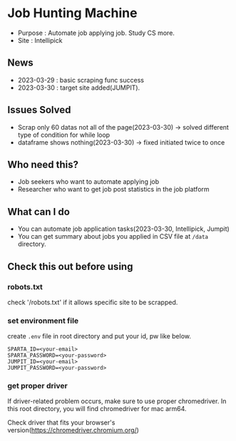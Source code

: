 # Job Hunting Machine

- Purpose : Automate job applying job. Study CS more. 
- Site : Intellipick

## News
- 2023-03-29 : basic scraping func success
- 2023-03-30 : target site added(JUMPIT).

## Issues Solved
- Scrap only 60 datas not all of the page(2023-03-30) -> solved different type of condition for while loop 
- dataframe shows nothing(2023-03-30) -> fixed initiated twice to once  

## Who need this?
- Job seekers who want to automate applying job
- Researcher who want to get job post statistics in the job platform

## What can I do
- You can automate job application tasks(2023-03-30, Intellipick, Jumpit)
- You can get summary about jobs you applied in CSV file at `/data` directory.

## Check this out before using

### robots.txt
check '<target-website>/robots.txt' if it allows specific site to be scrapped.

### set environment file
create `.env` file in root directory and put your id, pw like below.
```
SPARTA_ID=<your-email>
SPARTA_PASSWORD=<your-password>
JUMPIT_ID=<your-email>
JUMPIT_PASSWORD=<your-password>
```

### get proper driver
If driver-related problem occurs, make sure to use proper chromedriver. In this root directory, you will find chromedriver for mac arm64.  

Check driver that fits your browser's version(https://chromedriver.chromium.org/)
